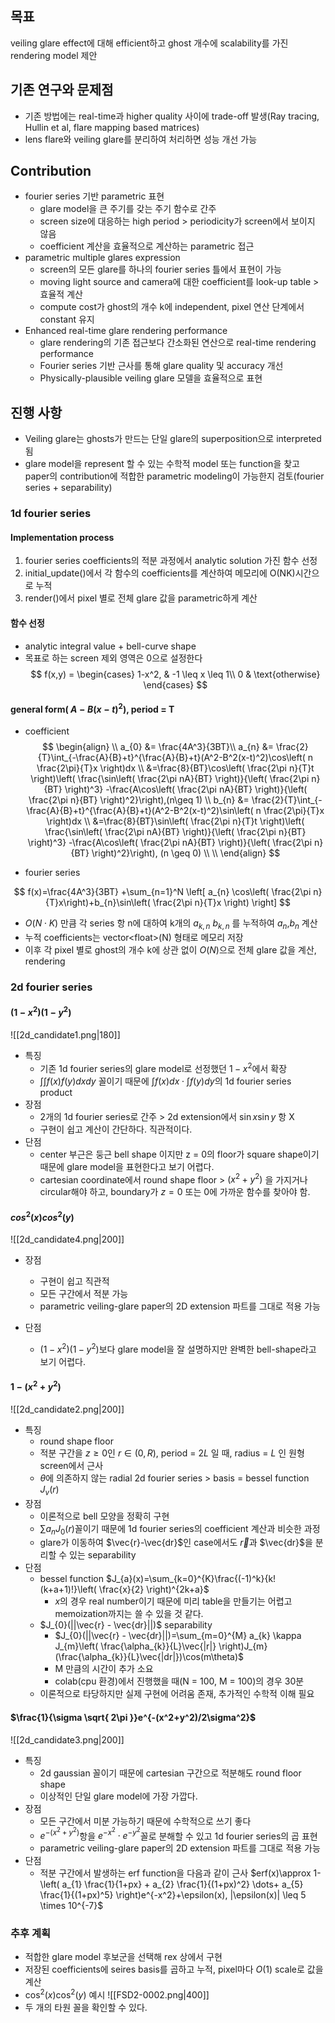 ## 목표
veiling glare effect에 대해 efficient하고 ghost 개수에 scalability를 가진 rendering model 제안
## 기존 연구와 문제점
- 기존 방법에는 real-time과 higher quality 사이에 trade-off 발생(Ray tracing, Hullin et al, 
  flare mapping based matrices)
- lens flare와 veiling glare를 분리하여 처리하면 성능 개선 가능
## Contribution
- fourier series 기반 parametric 표현
	- glare model을 큰 주기를 갖는 주기 함수로 간주
	- screen size에 대응하는 high period > periodicity가 screen에서 보이지 않음
	- coefficient 계산을 효율적으로 계산하는 parametric 접근
- parametric multiple glares expression
	- screen의 모든 glare를 하나의 fourier series 틀에서 표현이 가능
	- moving light source and camera에 대한 coefficient를 look-up table > 효율적 계산
	- compute cost가 ghost의 개수 k에 independent, pixel 연산 단계에서 constant 유지
- Enhanced real-time glare rendering performance
	- glare rendering의 기존 접근보다 간소화된 연산으로 real-time rendering performance
	- Fourier series 기반 근사를 통해 glare quality 및 accuracy 개선
	- Physically-plausible veiling glare 모델을 효율적으로 표현

## 진행 사항

- Veiling glare는 ghosts가 만드는 단일 glare의 superposition으로 interpreted 됨
- glare model을 represent 할 수 있는 수학적 model 또는 function을 찾고 paper의 
  contribution에 적합한 parametric modeling이 가능한지 검토(fourier series + separability)

<div style="page-break-before: always;"></div>

### 1d fourier series
#### Implementation process
1. fourier series coefficients의 적분 과정에서 analytic solution 가진 함수 선정
2. initial_update()에서 각 함수의 coefficients를 계산하여 메모리에 O(NK)시간으로 누적
3. render()에서 pixel 별로 전체 glare 값을 parametric하게 계산
#### 함수 선정
- analytic integral value + bell-curve shape
- 목표로 하는 screen 제외 영역은 0으로 설정한다
$$
f(x,y) = \begin{cases} 1-x^2, & -1 \leq x \leq 1\\ 0 & \text{otherwise} \end{cases} $$
#### general form( $A-B(x-t)^2$), period = T
- coefficient
$$
\begin{align} \\
a_{0} &= \frac{4A^3}{3BT}\\
a_{n} &= \frac{2}{T}\int_{-\frac{A}{B}+t}^{\frac{A}{B}+t}(A^2-B^2(x-t)^2)\cos\left( n \frac{2\pi}{T}x \right)dx \\
&=\frac{8}{BT}\cos\left( \frac{2\pi n}{T}t \right)\left( \frac{\sin\left( \frac{2\pi nA}{BT} \right)}{\left( \frac{2\pi n}{BT} \right)^3} -\frac{A\cos\left( \frac{2\pi nA}{BT} \right)}{\left( \frac{2\pi n}{BT} \right)^2}\right),(n\geq 1) \\
b_{n} &= \frac{2}{T}\int_{-\frac{A}{B}+t}^{\frac{A}{B}+t}(A^2-B^2(x-t)^2)\sin\left( n \frac{2\pi}{T}x \right)dx \\
&=\frac{8}{BT}\sin\left( \frac{2\pi n}{T}t \right)\left( \frac{\sin\left( \frac{2\pi nA}{BT} \right)}{\left( \frac{2\pi n}{BT} \right)^3} -\frac{A\cos\left( \frac{2\pi nA}{BT} \right)}{\left( \frac{2\pi n}{BT} \right)^2}\right), (n \geq 0) \\ \\
\end{align}
$$

- fourier series

$$
f(x)=\frac{4A^3}{3BT} +\sum_{n=1}^N \left[ a_{n} \cos\left( \frac{2\pi n}{T}x\right)+b_{n}\sin\left( \frac{2\pi n}{T}x \right) \right]
$$
- $O(N\cdot K)$ 만큼 각 series 항 n에 대하여 k개의 $a_{k,n}$ $b_{k,n}$ 를 누적하여 $a_{n}$,$b_{n}$ 계산
- 누적 coefficients는 vector\<float\>(N) 형태로 메모리 저장
- 이후 각 pixel 별로 ghost의 개수 k에 상관 없이 $O(N)$으로 전체 glare 값을 계산, rendering

<div style="page-break-before: always;"></div>

### 2d fourier series

#### $(1-x^2)(1-y^2)$
![[2d_candidate1.png|180]]

- 특징
	- 기존 1d fourier series의 glare model로 선정했던 $1-x^2$에서 확장
	-  $\int \int f(x)f(y)dxdy$ 꼴이기 때문에 $\int f(x)dx \cdot \int f(y)dy$의 1d fourier series product
 - 장점
	 - 2개의 1d fourier series로 간주 > 2d extension에서 $\sin x \sin y$ 항 X
	 - 구현이 쉽고 계산이 간단하다. 직관적이다.
 - 단점
	 - center 부근은 둥근 bell shape 이지만 z = 0의 floor가 square shape이기 때문에 glare model을 표현한다고 보기 어렵다.
	 - cartesian coordinate에서 round shape floor > $(x^2+y^2)$ 을 가지거나 circular해야 하고, boundary가 $z = 0$ 또는 0에 가까운 함수를 찾아야 함.
#### $cos^2(x)cos^2(y)$
![[2d_candidate4.png|200]]
- 장점
	- 구현이 쉽고 직관적
	- 모든 구간에서 적분 가능
	- parametric veiling-glare paper의 2D extension 파트를 그대로 적용 가능

- 단점
	- $(1-x^2)(1-y^2)$보다 glare model을 잘 설명하지만 완벽한 bell-shape라고 보기 어렵다.
 
#### $1-(x^2 + y^2)$

![[2d_candidate2.png|200]]

- 특징
	- round shape floor
	- 적분 구간을 $z \geq 0$인 $r \in (0, R)$, period = $2L$ 일 때, radius = $L$ 인 원형 screen에서 근사
	- $\theta$에 의존하지 않는 radial 2d fourier series > basis =  bessel function $J_{v}(r)$
- 장점
	- 이론적으로 bell 모양을 정확히 구현
	- $\sum a_{n}J_{0}(r)$꼴이기 때문에 1d fourier series의 coefficient 계산과 비슷한 과정
	- glare가 이동하여 $\vec{r}-\vec{dr}$인 case에서도 $\vec{r}$과 $\vec{dr}$을 분리할 수 있는 separability
- 단점
	- bessel function $J_{a}(x)=\sum_{k=0}^{K}\frac{(-1)^k}{k!(k+a+1)!}\left( \frac{x}{2} \right)^{2k+a}$
		- $x$의 경우 real number이기 때문에 미리 table을 만들기는 어렵고 memoization까지는 쓸 수 있을 것 같다.
	- $J_{0}(||\vec{r} - \vec{dr}||)$ separability
		- $J_{0}(||\vec{r} - \vec{dr}||)=\sum_{m=0}^{M} a_{k} \kappa J_{m}\left( \frac{\alpha_{k}}{L}\vec{|r|} \right)J_{m}(\frac{\alpha_{k}}{L}\vec{|dr|})\cos(m\theta)$
		- M 만큼의 시간이 추가 소요
		- colab(cpu 환경)에서 진행했을 때(N = 100, M = 100)의 경우 30분
	- 이론적으로 타당하지만 실제 구현에 어려움 존재, 추가적인 수학적 이해 필요

<div style="page-break-before: always;"></div>

#### $\frac{1}{\sigma \sqrt{ 2\pi }}e^{-(x^2+y^2)/2\sigma^2}$

![[2d_candidate3.png|200]]

- 특징
	- 2d gaussian 꼴이기 때문에 cartesian 구간으로 적분해도 round floor shape
	- 이상적인 단일 glare model에 가장 가깝다.
- 장점
	- 모든 구간에서 미분 가능하기 때문에 수학적으로 쓰기 좋다
	- $e^{-(x^2+y^2)}$항을 $e^{-x^2}\cdot e^{-y^2}$꼴로 분해할 수 있고 1d fourier series의 곱 표현
	- parametric veiling-glare paper의 2D extension 파트를 그대로 적용 가능
- 단점
	- 적분 구간에서 발생하는 erf function을 다음과 같이 근사
	  $erf(x)\approx 1-\left( a_{1} \frac{1}{1+px} + a_{2} \frac{1}{(1+px)^2} \dots+ a_{5} \frac{1}{(1+px)^5}  \right)e^{-x^2}+\epsilon(x), |\epsilon(x)| \leq 5 \times 10^{-7}$

### 추후 계획
- 적합한 glare model 후보군을 선택해 rex 상에서 구현
- 저장된 coefficients에 seires basis를 곱하고 누적, pixel마다 $O(1)$ scale로 값을 계산
- $\cos^2(x) \cos^2(y)$ 예시
![[FSD2-0002.png|400]]
- 두 개의 타원 꼴을 확인할 수 있다.